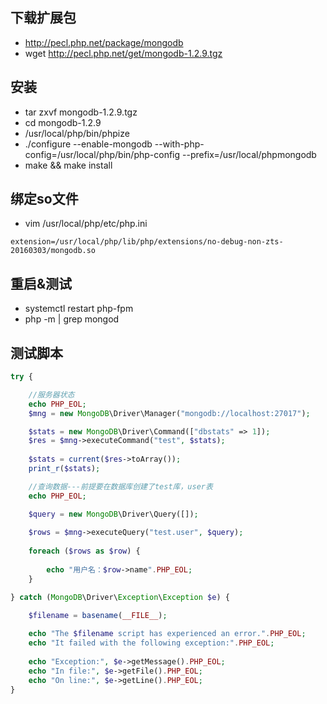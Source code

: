 ## 下载扩展包
- http://pecl.php.net/package/mongodb
- wget http://pecl.php.net/get/mongodb-1.2.9.tgz
 
## 安装
- tar zxvf mongodb-1.2.9.tgz
- cd mongodb-1.2.9
- /usr/local/php/bin/phpize
- ./configure --enable-mongodb --with-php-config=/usr/local/php/bin/php-config --prefix=/usr/local/phpmongodb
- make && make install
 
## 绑定so文件
- vim /usr/local/php/etc/php.ini
```
extension=/usr/local/php/lib/php/extensions/no-debug-non-zts-20160303/mongodb.so
```

## 重启&测试
- systemctl restart php-fpm
- php -m | grep mongod

## 测试脚本
```php
try {

    //服务器状态
    echo PHP_EOL;
    $mng = new MongoDB\Driver\Manager("mongodb://localhost:27017");

    $stats = new MongoDB\Driver\Command(["dbstats" => 1]);
    $res = $mng->executeCommand("test", $stats);
    
    $stats = current($res->toArray());
    print_r($stats);

    //查询数据---前提要在数据库创建了test库，user表
    echo PHP_EOL;

    $query = new MongoDB\Driver\Query([]); 
     
    $rows = $mng->executeQuery("test.user", $query);
    
    foreach ($rows as $row) {
    
        echo "用户名：$row->name".PHP_EOL;
    }

} catch (MongoDB\Driver\Exception\Exception $e) {

    $filename = basename(__FILE__);
    
    echo "The $filename script has experienced an error.".PHP_EOL; 
    echo "It failed with the following exception:".PHP_EOL;
    
    echo "Exception:", $e->getMessage().PHP_EOL;
    echo "In file:", $e->getFile().PHP_EOL;
    echo "On line:", $e->getLine().PHP_EOL;       
}
```
